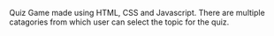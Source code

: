 Quiz Game made using HTML, CSS and Javascript. There are multiple catagories from which user can select the topic for the quiz.
